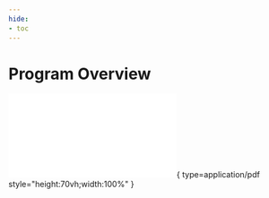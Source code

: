 ```yaml
---
hide:
- toc
---
```


<style>
    .md-typeset h1 {
        display: none;
    }
    .md-content__button {
        display: none;
    }
</style>

# Program Overview

![inc2-objectives](objectives.pdf){ type=application/pdf style="height:70vh;width:100%" }
